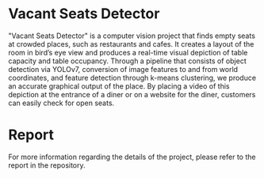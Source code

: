 # Vacant Seats Detector

"Vacant Seats Detector" is a computer vision project that finds empty seats at crowded places, such as restaurants and cafes. It creates a layout of the room in bird’s eye view and produces a real-time visual depiction of table capacity and table occupancy. Through a pipeline that consists of object detection via YOLOv7, conversion of image features to and from world coordinates, and feature detection through k-means clustering, we produce an accurate graphical output of the place. By placing a video of this depiction at the entrance of a diner or on a website for the diner, customers can easily check for open seats. 

# Report
For more information regarding the details of the project, please refer to the report in the repository.
